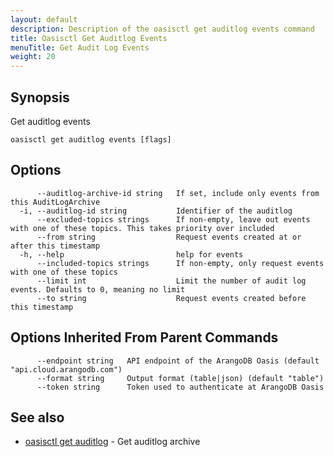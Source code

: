 ```yaml
---
layout: default
description: Description of the oasisctl get auditlog events command
title: Oasisctl Get Auditlog Events
menuTitle: Get Audit Log Events
weight: 20
---
```

## Synopsis
Get auditlog events

```
oasisctl get auditlog events [flags]
```

## Options
```
      --auditlog-archive-id string   If set, include only events from this AuditLogArchive
  -i, --auditlog-id string           Identifier of the auditlog
      --excluded-topics strings      If non-empty, leave out events with one of these topics. This takes priority over included
      --from string                  Request events created at or after this timestamp
  -h, --help                         help for events
      --included-topics strings      If non-empty, only request events with one of these topics
      --limit int                    Limit the number of audit log events. Defaults to 0, meaning no limit
      --to string                    Request events created before this timestamp
```

## Options Inherited From Parent Commands
```
      --endpoint string   API endpoint of the ArangoDB Oasis (default "api.cloud.arangodb.com")
      --format string     Output format (table|json) (default "table")
      --token string      Token used to authenticate at ArangoDB Oasis
```

## See also
* [oasisctl get auditlog](get-auditlog.md)	 - Get auditlog archive

